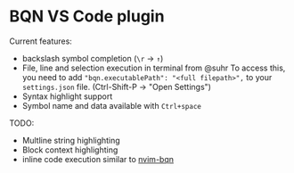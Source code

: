 # BQN VS Code plugin

Current features:
- backslash symbol completion (`\r` -> `↑`)
- File, line and selection execution in terminal from @suhr
  To access this, you need to add `"bqn.executablePath": "<full filepath>",` to your `settings.json` file. (Ctrl-Shift-P ->  "Open Settings") 
- Syntax highlight support 
- Symbol name and data available with `Ctrl+space`

TODO:
- Multline string highlighting
- Block context highlighting
- inline code execution similar to [nvim-bqn](https://git.sr.ht/~detegr/nvim-bqn) 
